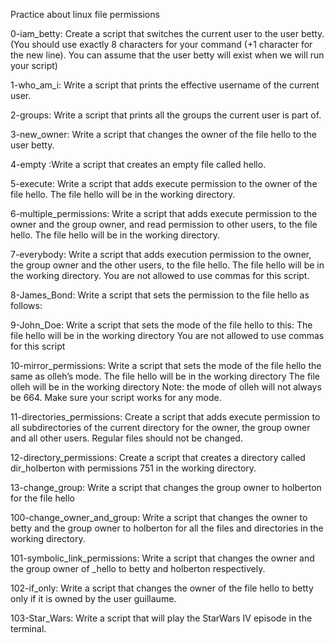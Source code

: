 Practice about linux file permissions

0-iam_betty: Create a script that switches the current user to the user betty. (You should use exactly 8 characters for your command (+1 character for the new line). You can assume that the user betty will exist when we will run your script)

1-who_am_i: Write a script that prints the effective username of the current user.

2-groups: Write a script that prints all the groups the current user is part of.

3-new_owner: Write a script that changes the owner of the file hello to the user betty.

4-empty :Write a script that creates an empty file called hello.

5-execute: Write a script that adds execute permission to the owner of the file hello. The file hello will be in the working directory.

6-multiple_permissions: Write a script that adds execute permission to the owner and the group owner, and read permission to other users, to the file hello. The file hello will be in the working directory.

7-everybody: Write a script that adds execution permission to the owner, the group owner and the other users, to the file hello. The file hello will be in the working directory. You are not allowed to use commas for this script.

8-James_Bond: Write a script that sets the permission to the file hello as follows: 

9-John_Doe: Write a script that sets the mode of the file hello to this:
The file hello will be in the working directory
You are not allowed to use commas for this script

10-mirror_permissions: Write a script that sets the mode of the file hello the same as olleh’s mode.
The file hello will be in the working directory
The file olleh will be in the working directory
Note: the mode of olleh will not always be 664. Make sure your script works for any mode.

11-directories_permissions: Create a script that adds execute permission to all subdirectories of the current directory for the owner, the group owner and all other users. Regular files should not be changed.

12-directory_permissions: Create a script that creates a directory called dir_holberton with permissions 751 in the working directory. 

13-change_group: Write a script that changes the group owner to holberton for the file hello

100-change_owner_and_group: Write a script that changes the owner to betty and the group owner to holberton for all the files and directories in the working directory.

101-symbolic_link_permissions: Write a script that changes the owner and the group owner of _hello to betty and holberton respectively.

102-if_only: Write a script that changes the owner of the file hello to betty only if it is owned by the user guillaume.

103-Star_Wars: Write a script that will play the StarWars IV episode in the terminal.

